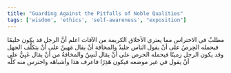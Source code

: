 ```yaml
---
title: "Guarding Against the Pitfalls of Noble Qualities"
tags: ['wisdom', 'ethics', 'self-awareness', "exposition"]
---
```


 مطلبٌ في الاحتراس مما يعتري الأخلاق الكريمة من الآفات اعلم أنَّ الرجل قد يكون حليمًا فيحمله الحِرصُ على أنْ يقول الناس جليدٌ والمخافة أنْ يقال مَهينٌ على أنْ يتكلَّف الجهل وقد يكون الرجل زميتًا فيحمله الحرص على أنْ يقال لَسِنٌ والمخافةُ من أنْ يقال عَيِيٌّ على أنْ يقول في غير موضعه فيكون هَذِرًا  فاعرف هذا وأشباهَه واحترس منه كلَّه
